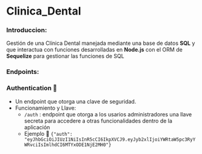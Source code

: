 # Clinica_Dental
 
### Introduccion: 

Gestión de una Clínica Dental manejada mediante una base de datos **SQL** y que interactua con funciones desarrolladas en **Node.js** con el ORM de **Sequelize** para gestionar las funciones de SQL

### Endpoints: 
  ### Authentication 🔐
  
  - Un endpoint que otorga una clave de seguridad.
  - Funcionamiento y Llave: 
    - `/auth` : endpoint que otorga a los usarios administradores una llave secreta para accedere a otras funcionalidades dentro de la aplicación
    -  Ejemplo :key: `{"auth": "eyJhbGciOiJIUzI1NiIsInR5cCI6IkpXVCJ9.eyJyb2xlIjoiYWRtaW5pc3RyYWRvciIsImlhdCI6MTYxODE1NjE2MH0"}`
